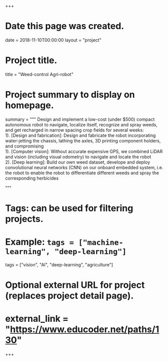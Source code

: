+++
# Date this page was created.
date = 2018-11-10T00:00:00
layout = "project"

# Project title.
title = "Weed-control Agri-robot"

# Project summary to display on homepage.
summary = """
 Design and implement a low-cost (under $500) compact autonomous robot to navigate, localize itself, recognize and spray weeds, and get recharged in narrow spacing crop fields for several weeks:<br>
 1). [Design and fabrication]: Design and fabricate the robot incorporating water-jetting the chassis, lathing the axles, 3D printing component holders, and compromising<br>
 1). [Computer vision]: Without accurate expensive GPS, we combined LiDAR and vision (including visual odometry) to navigate and locate the robot<br>
 2). [Deep learning]: Build our own weed dataset, develope and deploy convolutional neural networks (CNN) on our onboard embedded system, i.e. the robot to enable the robot to differentiate different weeds and spray the corresponding herbicides<br>
 
 """

# Tags: can be used for filtering projects.
# Example: `tags = ["machine-learning", "deep-learning"]`
tags = ["vision", "AI", "deep-learning", "agriculture"]

# Optional external URL for project (replaces project detail page).
# external_link = "https://www.educoder.net/paths/130"
+++
